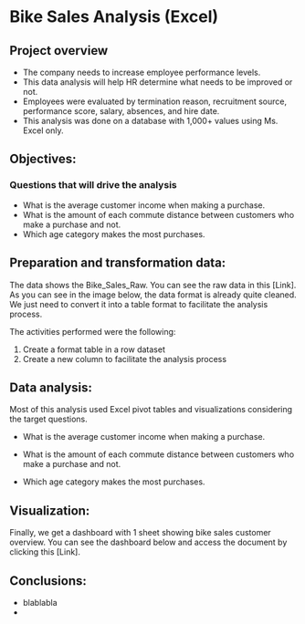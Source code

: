 # Bike Sales Analysis (Excel)

## Project overview

* The company needs to increase employee performance levels.
* This data analysis will help HR determine what needs to be improved or not.
* Employees were evaluated by termination reason, recruitment source, performance score, salary, absences, and hire date.
* This analysis was done on a database with 1,000+ values using Ms. Excel only.

## Objectives:
### Questions that will drive the analysis
* What is the average customer income when making a purchase.
* What is the amount of each commute distance between customers who make a purchase and not.
* Which age category makes the most purchases. 

## Preparation and transformation data:
The data shows the Bike_Sales_Raw. You can see the raw data in this [Link]. As you can see in the image below, the data format is already quite cleaned. We just need to convert it into a table format to facilitate the analysis process.


The activities performed were the following:
1. Create a format table in a row dataset
2. Create a new column to facilitate the analysis process


## Data analysis:
Most of this analysis used Excel pivot tables and visualizations considering the target questions.

* What is the average customer income when making a purchase.


  
* What is the amount of each commute distance between customers who make a purchase and not.


  
* Which age category makes the most purchases. 

## Visualization:
Finally, we get a dashboard with 1 sheet showing bike sales customer overview. You can see the dashboard below and access the document by clicking this [Link].

## Conclusions:
* blablabla
* 





